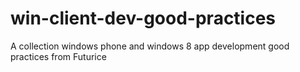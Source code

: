 win-client-dev-good-practices
=============================

A collection windows phone and windows 8 app development good practices from Futurice
